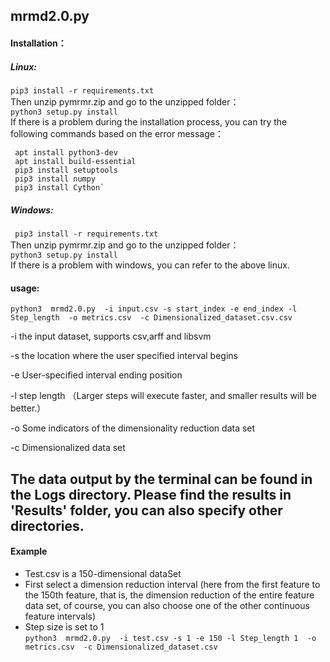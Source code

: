 ## mrmd2.0.py 
 
#### Installation：

##### Linux:  
  `pip3 install -r requirements.txt `  
 Then unzip pymrmr.zip and go to the unzipped folder：       
  `python3 setup.py install   `  
  If there is a problem during the installation process, you can try the following commands based on the error message： 
  
  ```
   apt install python3-dev  
   apt install build-essential  
   pip3 install setuptools 
   pip3 install numpy 
   pip3 install Cython`  
  ```

##### Windows:
 ` pip3 install -r requirements.txt`  
  Then unzip pymrmr.zip and go to the unzipped folder：   
 ` python3 setup.py install  `  
  If there is a problem with windows, you can refer to the above linux.
  
 #### usage:

 `python3  mrmd2.0.py  -i input.csv -s start_index -e end_index -l Step_length  -o metrics.csv  -c Dimensionalized_dataset.csv.csv`

 -i  the input dataset, supports csv,arff and libsvm 
 
 -s the location where the user specified interval begins 
 
 -e User-specified interval ending position 
 
 -l step length （Larger steps will execute faster, and smaller results will be better.）
 
 -o  Some indicators of the dimensionality reduction data set 
 
 -c  Dimensionalized data set 
 
 The data output by the terminal can be found in the Logs directory. Please find the results in 'Results' folder, you can also specify other directories. 
 ---
 #### Example
 * Test.csv is a 150-dimensional dataSet
 * First select a dimension reduction interval (here from the first feature to the 150th feature, that is, the dimension reduction of the entire feature data set, of course, you can also choose one of the other continuous feature intervals)  
 * Step size is set to 1  
 `python3  mrmd2.0.py  -i test.csv -s 1 -e 150 -l Step_length 1  -o metrics.csv  -c Dimensionalized_dataset.csv`
